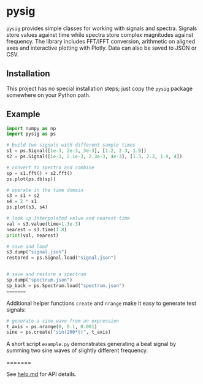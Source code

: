 # pysig

`pysig` provides simple classes for working with signals and spectra.  Signals
store values against time while spectra store complex magnitudes against
frequency.  The library includes FFT/IFFT conversion, arithmetic on aligned axes
and interactive plotting with Plotly.  Data can also be saved to JSON or CSV.

## Installation

This project has no special installation steps; just copy the `pysig` package
somewhere on your Python path.

## Example

```python
import numpy as np
import pysig as ps

# build two signals with different sample times
s1 = ps.Signal([1e-3, 2e-3, 3e-3], [1.2, 2.3, 1.9])
s2 = ps.Signal([1e-3, 2.1e-3, 2.3e-3, 4e-3], [1.3, 2.3, 1.9, 4])

# convert to spectra and combine
sp = s1.fft() + s2.fft()
ps.plot(ps.db(sp))

# operate in the time domain
s3 = s1 + s2
s4 = 2 * s1
ps.plot(s3, s4)

# look up interpolated value and nearest time
val = s3.value(time=1.3e-3)
nearest = s3.time(1.8)
print(val, nearest)

# save and load
s3.dump("signal.json")
restored = ps.Signal.load("signal.json")


# save and restore a spectrum
sp.dump("spectrum.json")
sp_back = ps.Spectrum.load("spectrum.json")
=======

```

Additional helper functions `create` and `nrange` make it easy to generate
test signals:

```python
# generate a sine wave from an expression
t_axis = ps.nrange(0, 0.1, 0.001)
sine = ps.create("sin(200*t)", t_axis)
```

A short script `example.py` demonstrates generating a beat signal by summing two
sine waves of slightly different frequency.

=======

See [help.md](help.md) for API details.
